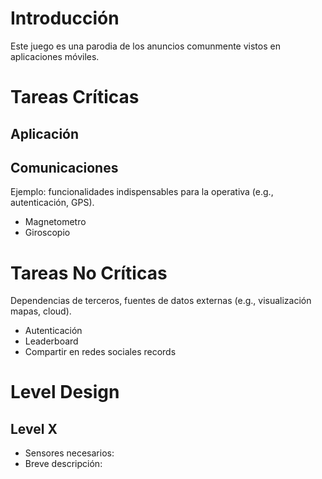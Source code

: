 # Introducción
Este juego es una parodia de los anuncios comunmente vistos en aplicaciones móviles.

# Tareas Críticas

## Aplicación

## Comunicaciones

Ejemplo: funcionalidades indispensables para la operativa (e.g.,
autenticación, GPS).

- Magnetometro
- Giroscopio

# Tareas No Críticas

Dependencias de terceros, fuentes de datos externas (e.g.,
visualización mapas, cloud).

- Autenticación
- Leaderboard
- Compartir en redes sociales records

# Level Design

## Level X
- Sensores necesarios:
- Breve descripción:






